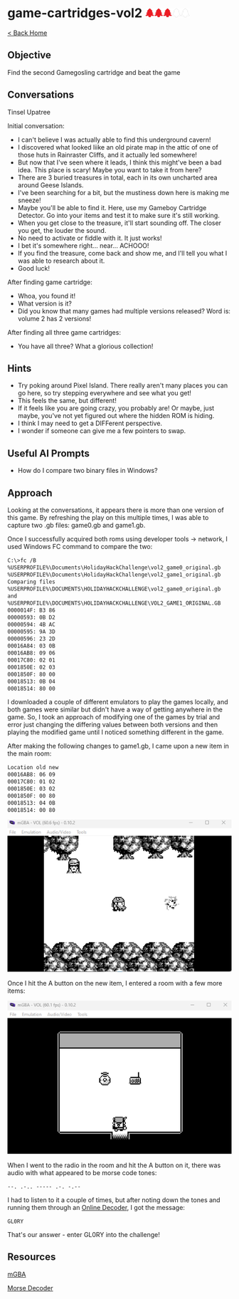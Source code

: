 <!-- report-keep -->

# game-cartridges-vol2 <img src="../img/tree-red.png" alt="drawing" width="20"/><img src="../img/tree-red.png" alt="drawing" width="20"/><img src="../img/tree-red.png" alt="drawing" width="20"/><img src="../img/tree-outline.png" alt="drawing" width="20"/><img src="../img/tree-outline.png" alt="drawing" width="20"/>

<!-- report-ignore -->

[< Back Home](../README.md)

<!-- report-keep -->

## Objective

Find the second Gamegosling cartridge and beat the game

<!-- report-ignore -->

## Conversations

Tinsel Upatree

Initial conversation:

- I can't believe I was actually able to find this underground cavern!
- I discovered what looked liike an old pirate map in the attic of one of those huts in Rainraster Cliffs, and it actually led somewhere!
- But now that I've seen where it leads, I think this might've been a bad idea. This place is scary! Maybe you want to take it from here?
- There are 3 buried treasures in total, each in its own uncharted area around Geese Islands.
- I've been searching for a bit, but the mustiness down here is making me sneeze!
- Maybe you'll be able to find it. Here, use my Gameboy Cartridge Detector. Go into your items and test it to make sure it's still working.
- When you get close to the treasure, it'll start sounding off. The closer you get, the louder the sound.
- No need to activate or fiddle with it. It just works!
- I bet it's somewhere right... near... ACHOOO!
- If you find the treasure, come back and show me, and I'll tell you what I was able to research about it.
- Good luck!

After finding game cartridge:

- Whoa, you found it!
- What version is it?
- Did you know that many games had multiple versions released? Word is: volume 2 has 2 versions!

After finding all three game cartridges:

- You have all three? What a glorious collection!

## Hints

- Try poking around Pixel Island. There really aren't many places you can go here, so try stepping everywhere and see what you get!
- This feels the same, but different!
- If it feels like you are going crazy, you probably are! Or maybe, just maybe, you've not yet figured out where the hidden ROM is hiding.
- I think I may need to get a DIFFerent perspective.
- I wonder if someone can give me a few pointers to swap.

<!-- report-keep -->

## Useful AI Prompts

- How do I compare two binary files in Windows?

## Approach

Looking at the conversations, it appears there is more than one version of this game. By refreshing the play on this multiple times, I was able to capture two .gb files: game0.gb and game1.gb.

Once I successfully acquired both roms using developer tools -> network, I used Windows FC command to compare the two:

```console
C:\>fc /B %USERPROFILE%\Documents\HolidayHackChallenge\vol2_game0_original.gb %USERPROFILE%\Documents\HolidayHackChallenge\vol2_game1_original.gb
Comparing files %USERPROFILE%\DOCUMENTS\HOLIDAYHACKCHALLENGE\vol2_game0_original.gb and %USERPROFILE%\DOCUMENTS\HOLIDAYHACKCHALLENGE\VOL2_GAME1_ORIGINAL.GB
0000014F: B3 86
00000593: 0B D2
00000594: 4B AC
00000595: 9A 3D
00000596: 23 2D
00016A84: 03 0B
00016AB8: 09 06
00017C80: 02 01
0001850E: 02 03
0001850F: 80 00
00018513: 0B 04
00018514: 80 00
```

I downloaded a couple of different emulators to play the games locally, and both games were similar but didn't have a way of getting anywhere in the game. So, I took an approach of modifying one of the games by trial and error just changing the differing values between both versions and then playing the modified game until I noticed something different in the game.

After making the following changes to game1.gb, I came upon a new item in the main room:

```
Location old new
00016AB8: 06 09
00017C80: 01 02
0001850E: 03 02
0001850F: 00 80
00018513: 04 0B
00018514: 00 80
```

![image](../img/game2-1.png)

Once I hit the A button on the new item, I entered a room with a few more items:

![image](../img/game2-2.png)

When I went to the radio in the room and hit the A button on it, there was audio with what appeared to be morse code tones:

```
--. .-.. ----- .-. -.--
```

I had to listen to it a couple of times, but after noting down the tones and running them through an [Online Decoder](https://morsedecoder.com/), I got the message:

```
GL0RY
```

That's our answer - enter GL0RY into the challenge!

## Resources

[mGBA](https://mgba.io/)

[Morse Decoder](https://morsedecoder.com/)
